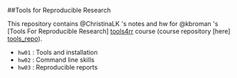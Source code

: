 ##Tools for Reproducible Research

This repository contains @ChristinaLK 's notes and hw for @kbroman 's [Tools For Reproducible Research] [tools4rr] course (course repository [here] [tools_repo]).  

* `hw01` : Tools and installation
* `hw02` : Command line skills
* `hw03` : Reproducible reports

[tools4rr]: http://kbroman.org/Tools4RR
[tools_repo]: https://github.com/kbroman/Tools4RR